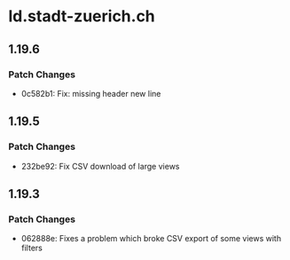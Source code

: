 # ld.stadt-zuerich.ch

## 1.19.6

### Patch Changes

- 0c582b1: Fix: missing header new line

## 1.19.5

### Patch Changes

- 232be92: Fix CSV download of large views

## 1.19.3

### Patch Changes

- 062888e: Fixes a problem which broke CSV export of some views with filters
